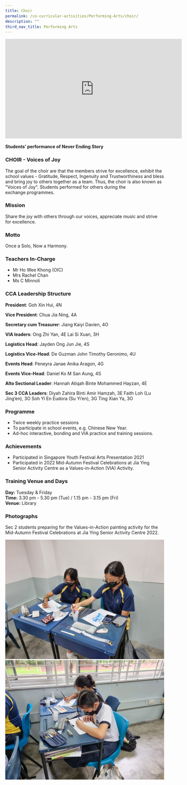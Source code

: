 ```yaml
---
title: Choir
permalink: /co-curricular-activities/Performing-Arts/choir/
description: ""
third_nav_title: Performing Arts
---
```

<iframe width="560" height="315" src="https://www.youtube.com/embed/8xxjiC7tFfc" title="YouTube video player" frameborder="0" allow="accelerometer; autoplay; clipboard-write; encrypted-media; gyroscope; picture-in-picture; web-share" allowfullscreen=""></iframe>  

**Students’ performance of Never Ending Story**

### CHOIR - Voices of Joy

The goal of the choir are that the&nbsp;members strive for excellence, exhibit&nbsp;the school values - Gratitude, Respect,&nbsp;Ingenuity and Trustworthiness and&nbsp;bless and bring joy to others together&nbsp;as a team. Thus, the choir is also&nbsp;known as "Voices of Joy". Students&nbsp;performed for others during the exchange&nbsp;programmes.

### Mission

Share the joy with others through our voices, appreciate music and strive for excellence.

### Motto

Once a Solo, Now a Harmony.

### Teachers In-Charge

* Mr Ho Wee Khong (OIC)
* Mrs Rachel Chan
* Ms C Minnoli

### CCA Leadership Structure

**President**: Goh Xin Hui, 4N

**Vice President**: Chua Jia Ning, 4A

**Secretary cum Treasurer**: Jiang Kaiyi Davien, 4O

**VIA leaders**: 
Ong Zhi Yan, 4E
Lai Si Xuan, 3H

**Logistics Head**: Jayden Ong Jun Jie, 4S

**Logistics Vice-Head**: De Guzman John Timothy Geronimo, 4U

**Events Head**: Peneyra Janae Anika Aragon, 4G

**Events Vice-Head**: Daniel Ko M San Aung, 4S

**Alto Sectional Leader**: Hannah Atiqah Binte Mohammed Hayzan, 4E

**Sec 3 CCA Leaders**:
Diyah Zahira Binti Amir Hamzah, 3E
Faith Loh (Lu Jing’en), 3O
Soh Yi En Eudora (Su Yi’en), 3G
Ting Xian Ya, 3O
  

### Programme
*   Twice weekly practice sessions
*   To participate in school events, e.g. Chinese New Year.
*   Ad-hoc interactive, bonding and VIA practice and training sessions.

### Achievements
*   Participated in Singapore Youth Festival Arts Presentation 2021
*   Participated in 2022 Mid-Autumn Festival Celebrations at Jia Ying Senior Activity Centre as a Values-in-Action (VIA) Activity.
    

### Training Venue and Days

**Day:**&nbsp;Tuesday &amp; Friday   
**Time:**&nbsp;3.30 pm - 5.30 pm (Tue) / 1.15 pm - 3.15 pm (Fri)   
**Venue:**&nbsp;Library

### Photographs

Sec 2 students preparing for the Values-in-Action painting activity for the Mid-Autumn Festival Celebrations at Jia Ying Senior Activity Centre 2022.

![](/images/Choir/Choir%201.jpg)
![](/images/Choir/Choir%202.jpg)